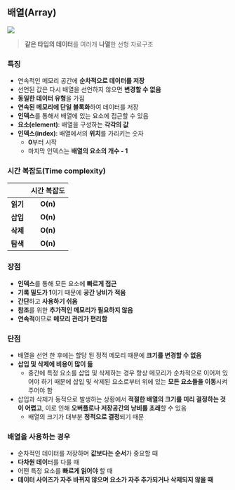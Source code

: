 ## 배열(Array)

<img src="https://img1.daumcdn.net/thumb/R1280x0/?scode=mtistory2&fname=https%3A%2F%2Fblog.kakaocdn.net%2Fdn%2FbHOFDT%2FbtsrCwkQ8Xm%2FkFBdMpSfFHY2aSqflTkOt1%2Fimg.png">

> **같은 타입의 데이터**를 여러개 **나열**한 선형 자료구조

### 특징
- 연속적인 메모리 공간에 **순차적으로 데이터를 저장**
- 선언된 값은 다시 배열을 선언하지 않으면 **변경할 수 없음**
- **동일한 데이터 유형**을 가짐
- **연속된 메모리에 단일 블록화**하여 데이터를 저장
- **인덱스**를 통해서 배열에 있는 요소에 접근할 수 있음
- **요소(element)**: 배열을 구성하는 **각각의 값**
- **인덱스(index)**: 배열에서의 **위치**를 가리키는 숫자
    - **0**부터 시작
    - 마지막 인덱스는 **배열의 요소의 개수 - 1**

### 시간 복잡도(Time complexity)

|               | **시간 복잡도**   | 
| :-----------------: | :------:  |
| **읽기** | **O(n)** |
| **삽입** | **O(n)** |
| **삭제** | **O(n)** |
| **탐색** | **O(n)** |

### 장점
- **인덱스**를 통해 모든 요소에 **빠르게 접근**
- **기록 밀도가 1**이기 때문에 **공간 낭비가 적음**
- **간단**하고 **사용하기 쉬움**
- **참조**를 위한 **추가적인 메모리가 필요하지 않음**
- **연속적**이므로 **메모리 관리가 편리함**

### 단점
- 배열을 선언 한 후에는 할당 된 정적 메모리 때문에 **크기를 변경할 수 없음**
- **삽입 및 삭제에 비용이 많이 듦**
    - 중간에 특정 요소를 삽입 및 삭제하는 경우 항상 메모리가 순차적으로 이어져 있어야 하기 때문에 삽입 및 삭제된 요소로부터 위에 있는 **모든 요소들을 이동**시켜주어야 함
- 삽입과 삭제가 동적으로 발생하는 상황에서 **적절한 배열의 크기를 미리 결정하는 것이 어렵고**, 이로 인해 **오버플로나 저장공간의 낭비를 초래**할 수 있음
    - 배열의 크기가 대부분 **정적으로 결정**되기 때문

### 배열을 사용하는 경우
- 순차적인 데이터를 저장하며 **값보다는 순서**가 중요할 때
- **다차원 데이**터를 다룰 때
- 어떤 특정 요소를 **빠르게 읽어야** 할 때
- **데이터 사이즈가 자주 바뀌지 않으며 요소가 자주 추가되거나 삭제되지 않을 때**